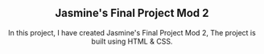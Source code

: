 <div align="center">
 

  <h2 align="center">Jasmine's Final Project Mod 2</h2>

  In this project, I have created Jasmine's Final Project Mod 2, The project is built using HTML & CSS.

</div>

